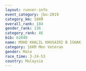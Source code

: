 ```yaml
---
layout: runner-info 
event_category: jbu-2019 
category_km: 16KM  
overall_rank: 184
gender_rank: 136
category_rank: 46
bib: 62040
name: MOHD KHALIL KHUSAIRI B ISHAK
category: 16KM Men Veteran
gender: Male
race_time: 3-24-53
country: Malaysia
---
```

